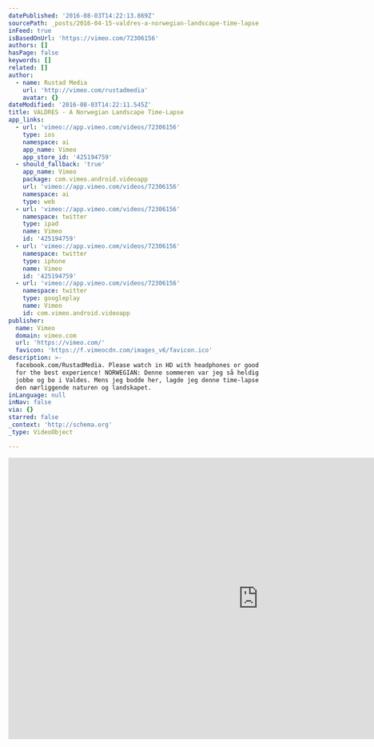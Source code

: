 ```yaml
---
datePublished: '2016-08-03T14:22:13.869Z'
sourcePath: _posts/2016-04-15-valdres-a-norwegian-landscape-time-lapse.md
inFeed: true
isBasedOnUrl: 'https://vimeo.com/72306156'
authors: []
hasPage: false
keywords: []
related: []
author:
  - name: Rustad Media
    url: 'http://vimeo.com/rustadmedia'
    avatar: {}
dateModified: '2016-08-03T14:22:11.545Z'
title: VALDRES - A Norwegian Landscape Time-Lapse
app_links:
  - url: 'vimeo://app.vimeo.com/videos/72306156'
    type: ios
    namespace: ai
    app_name: Vimeo
    app_store_id: '425194759'
  - should_fallback: 'true'
    app_name: Vimeo
    package: com.vimeo.android.videoapp
    url: 'vimeo://app.vimeo.com/videos/72306156'
    namespace: ai
    type: web
  - url: 'vimeo://app.vimeo.com/videos/72306156'
    namespace: twitter
    type: ipad
    name: Vimeo
    id: '425194759'
  - url: 'vimeo://app.vimeo.com/videos/72306156'
    namespace: twitter
    type: iphone
    name: Vimeo
    id: '425194759'
  - url: 'vimeo://app.vimeo.com/videos/72306156'
    namespace: twitter
    type: googleplay
    name: Vimeo
    id: com.vimeo.android.videoapp
publisher:
  name: Vimeo
  domain: vimeo.com
  url: 'https://vimeo.com/'
  favicon: 'https://f.vimeocdn.com/images_v6/favicon.ico'
description: >-
  facebook.com/RustadMedia. Please watch in HD with headphones or good speakers
  for the best experience! NORWEGIAN: Denne sommeren var jeg så heldig å kunne
  jobbe og bo i Valdes. Mens jeg bodde her, lagde jeg denne time-lapse filmen av
  den nærliggende naturen og landskapet.
inLanguage: null
inNav: false
via: {}
starred: false
_context: 'http://schema.org'
_type: VideoObject

---
```

<iframe src="https://cdn.embedly.com/widgets/media.html?src=https%3A%2F%2Fplayer.vimeo.com%2Fvideo%2F72306156&amp;url=https%3A%2F%2Fvimeo.com%2F72306156&amp;image=http%3A%2F%2Fi.vimeocdn.com%2Fvideo%2F446150408_1280.jpg&amp;key=b7d04c9b404c499eba89ee7072e1c4f7&amp;type=text%2Fhtml&amp;schema=vimeo" width="1000" height="563" scrolling="no" frameborder="0" allowfullscreen="allowfullscreen" style=""></iframe>